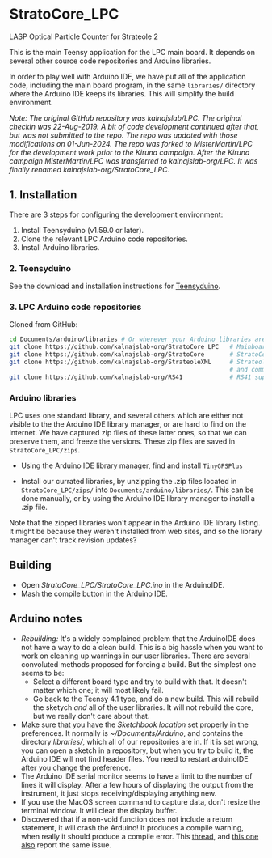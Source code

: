 # StratoCore_LPC

LASP Optical Particle Counter for Strateole 2

This is the main Teensy application for the LPC main board.
It depends on several other source code repositories and 
Arduino libraries.

In order to play well with Arduino IDE, we have put all of the application
code, including the main board program, in the same `libraries/`
directory where the Arduino IDE keeps its libraries. This will simplify
the build environment.

*Note: The original GitHub repository was kalnajslab/LPC. 
The original checkin was 22-Aug-2019. A bit of code development continued
after that, but was not submitted to the repo. The repo was
updated with those modifications on 01-Jun-2024. The repo was 
forked to MisterMartin/LPC for the development work prior to the Kiruna
campaign. After the Kiruna campaign MisterMartin/LPC was transferred 
to kalnajslab-org/LPC. It was finally renamed kalnajslab-org/StratoCore_LPC.*


## 1. Installation

There are 3 steps for configuring the development environment:
  1. Install Teensyduino (v1.59.0 or later).
  1. Clone the relevant LPC Arduino code repositories.
  1. Install Arduino libraries.

### 2. Teensyduino

See the download and installation instructions for 
<a href="https://www.pjrc.com/teensy/td_download.html" target="_blank">Teensyduino</a>.

### 3. LPC Arduino code repositories

Cloned from GitHub:

```sh
cd Documents/arduino/libraries # Or wherever your Arduino libraries are
git clone https://github.com/kalnajslab-org/StratoCore_LPC   # Mainboard application
git clone https://github.com/kalnajslab-org/StratoCore       # StratoCore framework
git clone https://github.com/kalnajslab-org/StrateoleXML     # Strateole message parsing 
                                                             # and comms support
git clone https://github.com/kalnajslab-org/RS41             # RS41 support library

```

### Arduino libraries

LPC uses one standard library, and several others which are either not
visible to the the Arduino IDE library manager, or are hard to find
on the Internet. We have captured zip files of these latter ones, so that
we can preserve them, and freeze the versions. These zip files are
saved in `StratoCore_LPC/zips`.

- Using the Arduino IDE library manager, find and install `TinyGPSPlus`

- Install our currated libraries, by unzipping the .zip files
  located in `StratoCore_LPC/zips/` into `Documents/arduino/libraries/`.
  This can be done manually, or by using the Arduino IDE library manager
  to install a .zip file.

Note that the zipped libraries won't appear in the Arduino IDE library
listing. It might be because they weren't installed from web
sites, and so the library manager can't track revision updates?

## Building

- Open *StratoCore_LPC/StratoCore_LPC.ino* in the ArduinoIDE.
- Mash the compile button in the Arduino IDE.

## Arduino notes

- *Rebuilding:* It's a widely complained problem that the ArduinoIDE does not have a way to do a clean
  build. This is a big hassle when you want to work on cleaning up warnings in our user libraries.
  There are several convoluted methods proposed for forcing a build. But the simplest one seems to be:
    - Select a different board type and try to build with that. It doesn't matter which
      one; it will most likely fail.
    - Go back to the Teensy 4.1 type, and do a new build. This will rebuild the
      sketych _and_ all of the user libraries. It will not rebuild the core, but
      we really don't care about that.
- Make sure that you have the _Sketchbook location_ set properly in the preferences. It
  normally is _~/Documents/Arduino_, and contains the directory _libraries/_, which
  all of our repositories are in. If it is set wrong, you can open a sketch in 
  a repository, but when you try to build it, the Arduino IDE will not find header files.
  You need to restart arduinoIDE after you change the preference.
- The Arduino IDE serial monitor seems to have a limit to the number of lines
  it will display. After a few hours of displaying the output from the instrument, 
  it just stops receiving/displaying anything new.
- If you use the MacOS `screen` command to capture data, don't resize
  the terminal window. It will clear the display buffer.
- Discovered that if a non-void function does not include a return 
  statement, it will crash the Arduino! It produces a compile
  warning, when really it should produce a compile error.
  This [thread](https://github.com/espressif/arduino-esp32/issues/5867),
  and [this one also](https://stackoverflow.com/questions/57163022/c-crash-on-a-non-void-function-doesnt-have-return-statement)
  report the same issue.
